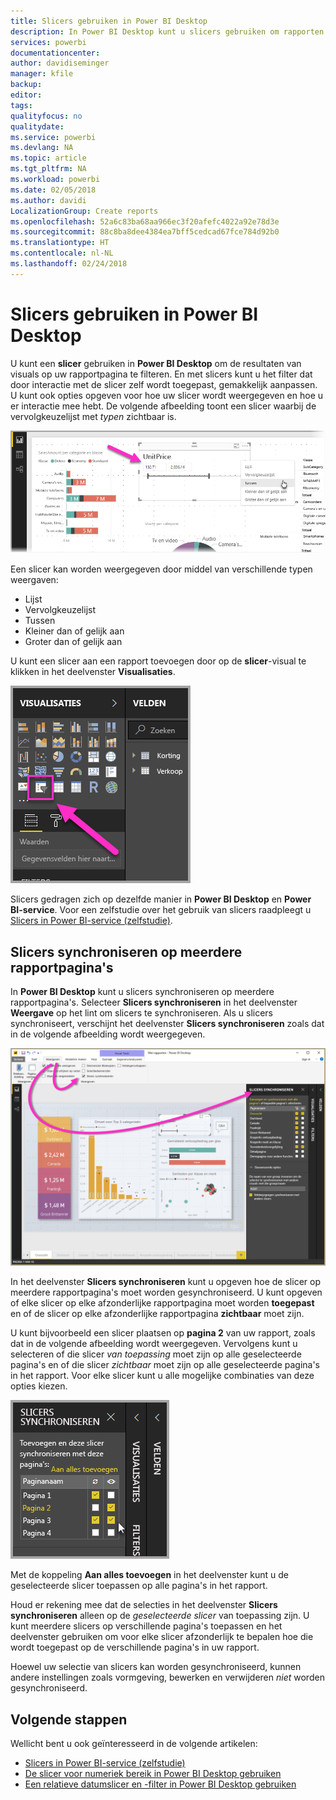 ```yaml
---
title: Slicers gebruiken in Power BI Desktop
description: In Power BI Desktop kunt u slicers gebruiken om rapporten te filteren, markeren en aan te passen
services: powerbi
documentationcenter: 
author: davidiseminger
manager: kfile
backup: 
editor: 
tags: 
qualityfocus: no
qualitydate: 
ms.service: powerbi
ms.devlang: NA
ms.topic: article
ms.tgt_pltfrm: NA
ms.workload: powerbi
ms.date: 02/05/2018
ms.author: davidi
LocalizationGroup: Create reports
ms.openlocfilehash: 52a6c83ba68aa966ec3f20afefc4022a92e78d3e
ms.sourcegitcommit: 88c8ba8dee4384ea7bff5cedcad67fce784d92b0
ms.translationtype: HT
ms.contentlocale: nl-NL
ms.lasthandoff: 02/24/2018
---
```

# <a name="using-slicers-power-bi-desktop"></a>Slicers gebruiken in Power BI Desktop

U kunt een **slicer** gebruiken in **Power BI Desktop** om de resultaten van visuals op uw rapportpagina te filteren. En met slicers kunt u het filter dat door interactie met de slicer zelf wordt toegepast, gemakkelijk aanpassen. U kunt ook opties opgeven voor hoe uw slicer wordt weergegeven en hoe u er interactie mee hebt. De volgende afbeelding toont een slicer waarbij de vervolgkeuzelijst met *typen* zichtbaar is. 

![](media/desktop-slicers/desktop-slicers_01.png)

Een slicer kan worden weergegeven door middel van verschillende typen weergaven:

* Lijst
* Vervolgkeuzelijst
* Tussen
* Kleiner dan of gelijk aan
* Groter dan of gelijk aan

U kunt een slicer aan een rapport toevoegen door op de **slicer**-visual te klikken in het deelvenster **Visualisaties**.

![](media/desktop-slicers/desktop-slicers_02.png)

Slicers gedragen zich op dezelfde manier in **Power BI Desktop** en **Power BI-service**. Voor een zelfstudie over het gebruik van slicers raadpleegt u [Slicers in Power BI-service (zelfstudie)](power-bi-visualization-slicers.md).

## <a name="synchronize-slicers-across-report-pages"></a>Slicers synchroniseren op meerdere rapportpagina's

In **Power BI Desktop** kunt u slicers synchroniseren op meerdere rapportpagina's. Selecteer **Slicers synchroniseren** in het deelvenster **Weergave** op het lint om slicers te synchroniseren. Als u slicers synchroniseert, verschijnt het deelvenster **Slicers synchroniseren** zoals dat in de volgende afbeelding wordt weergegeven.

![](media/desktop-slicers/desktop-slicers_03.png)

In het deelvenster **Slicers synchroniseren** kunt u opgeven hoe de slicer op meerdere rapportpagina's moet worden gesynchroniseerd. U kunt opgeven of elke slicer op elke afzonderlijke rapportpagina moet worden **toegepast** en of de slicer op elke afzonderlijke rapportpagina **zichtbaar** moet zijn.

U kunt bijvoorbeeld een slicer plaatsen op **pagina 2** van uw rapport, zoals dat in de volgende afbeelding wordt weergegeven. Vervolgens kunt u selecteren of die slicer *van toepassing* moet zijn op alle geselecteerde pagina's en of die slicer *zichtbaar* moet zijn op alle geselecteerde pagina's in het rapport. Voor elke slicer kunt u alle mogelijke combinaties van deze opties kiezen. 

![](media/desktop-slicers/desktop-slicers_04.png)

Met de koppeling **Aan alles toevoegen** in het deelvenster kunt u de geselecteerde slicer toepassen op alle pagina's in het rapport.

Houd er rekening mee dat de selecties in het deelvenster **Slicers synchroniseren** alleen op de *geselecteerde slicer* van toepassing zijn. U kunt meerdere slicers op verschillende pagina's toepassen en het deelvenster gebruiken om voor elke slicer afzonderlijk te bepalen hoe die wordt toegepast op de verschillende pagina's in uw rapport. 

Hoewel uw selectie van slicers kan worden gesynchroniseerd, kunnen andere instellingen zoals vormgeving, bewerken en verwijderen *niet* worden gesynchroniseerd. 

## <a name="next-steps"></a>Volgende stappen

Wellicht bent u ook geïnteresseerd in de volgende artikelen:

* [Slicers in Power BI-service (zelfstudie)](power-bi-visualization-slicers.md)
* [De slicer voor numeriek bereik in Power BI Desktop gebruiken](desktop-slicer-numeric-range.md)
* [Een relatieve datumslicer en -filter in Power BI Desktop gebruiken](desktop-slicer-filter-date-range.md)


